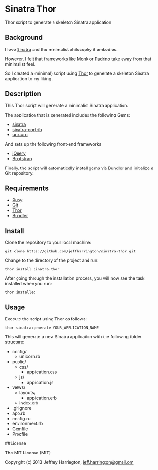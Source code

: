 # Sinatra Thor 

Thor script to generate a skeleton Sinatra application

## Background

I love [Sinatra](http://www.sinatrarb.com) and the minimalist philosophy it embodies. 

However, I felt that frameworks like [Monk](https://github.com/monkrb/monk) or [Padrino](http://www.padrinorb.com/) take away from that minimalist feel. 

So I created a (minimal) script using [Thor](http://whatisthor.com/) to generate a skeleton Sinatra application to my liking. 

## Description

This Thor script will generate a minimalist Sinatra application. 

The application that is generated includes the following Gems:

* [sinatra](http://rubygems.org/gems/sinatra)
* [sinatra-contrib](http://rubygems.org/gems/sinatra-contrib)
* [unicorn](http://rubygems.org/gems/unicorn)

And sets up the following front-end frameworks 

* [jQuery](http://jquery.com/)
* [Bootstrap](http://getbootstrap.com/)

Finally, the script will automatically install gems via Bundler and initialize a Git repository. 

## Requirements

* [Ruby](https://www.ruby-lang.org/en/)
* [Git](http://git-scm.com/)
* [Thor](http://whatisthor.com/)
* [Bundler](http://bundler.io/)

## Install

Clone the repository to your local machine:

    git clone https://github.com/jeffharrington/sinatra-thor.git

Change to the directory of the project and run:

    thor install sinatra.thor

After going through the installation process, you will now see the task installed when you run:

    thor installed

## Usage

Execute the script using Thor as follows:

    thor sinatra:generate YOUR_APPLICATION_NAME

This will generate a new Sinatra application with the following folder structure:

* config/
  * unicorn.rb
* public/
  * css/
    * application.css
  * js/
    * application.js
* views/
  * layouts/
    * application.erb
  * index.erb
* .gitignore
* app.rb
* config.ru
* environment.rb
* Gemfile
* Procfile


##License

The MIT License (MIT)

Copyright (c) 2013 Jeffrey Harrington, jeff.harrington@gmail.om



